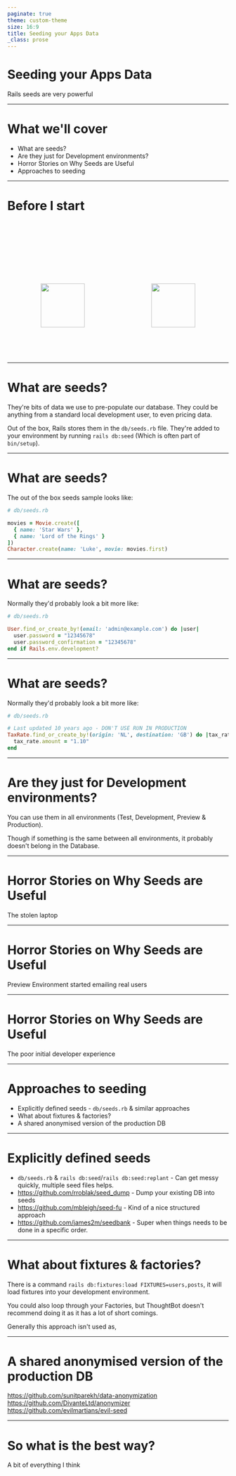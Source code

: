 ```yaml
---
paginate: true
theme: custom-theme
size: 16:9
title: Seeding your Apps Data
_class: prose
---
```

<!-- _class: lead -->

# Seeding your Apps Data

Rails seeds are very powerful

---
<!-- _class: lead -->
<!--
We're going through stuff!
-->

# What we'll cover

- What are seeds?
- Are they just for Development environments?
- Horror Stories on Why Seeds are Useful
- Approaches to seeding

---
<!-- _class: lead -->
<!--
Please remember to Like/Comment/Subscribe!
-->

# Before I start

<div style="display: flex; justify-content: space-around; align-items: center; font-size: 1.2rem; margin-top: 10rem; margin-bottom: 5rem;">
  <img src="/assets/images/youtube-like.svg" height="100" class="wiggle" />
  <img src="/assets/images/youtube-subscribe.png" height="100" class="wiggle" />
</div>

---
<!--
-->

# What are seeds?

They're bits of data we use to pre-populate our database. They could be anything from a standard local development user, to even pricing data.

Out of the box, Rails stores them in the `db/seeds.rb` file. They're added to your environment by running `rails db:seed` (Which is often part of `bin/setup`).

---
<!--
The default sample sucks so hard.

It can't comfortably be run multiple times & doesn't allow for if the data has changed in the DB since seeding.
-->

# What are seeds?

The out of the box seeds sample looks like:

```ruby
# db/seeds.rb

movies = Movie.create([
  { name: 'Star Wars' },
  { name: 'Lord of the Rings' }
])
Character.create(name: 'Luke', movie: movies.first)
```
---
<!--
If I'm lucky they look like this
-->

# What are seeds?

Normally they'd probably look a bit more like:

```ruby
# db/seeds.rb

User.find_or_create_by!(email: 'admin@example.com') do |user|
  user.password = "12345678"
  user.password_confirmation = "12345678"
end if Rails.env.development?
```
---
<!--
Maybe you'll also get this, or just a blank file.

They we're made years ago & were to much of a hassle to keep up to date.
-->

# What are seeds?

Normally they'd probably look a bit more like:

```ruby
# db/seeds.rb

# Last updated 10 years ago - DON'T USE RUN IN PRODUCTION
TaxRate.find_or_create_by!(origin: 'NL', destination: 'GB') do |tax_rate|
  tax_rate.amount = "1.10"
end
```
---
<!-- _class: lead -->
<!--
Normally that's where it's only used.

Preview Environments sometimes have a set of seeds to help demo the environment.

If something if the same, don't put it in the DB, use a PORO or something.
-->

# Are they just for Development environments?

You can use them in all environments (Test, Development, Preview & Production).

Though if something is the same between all environments, it probably doesn't belong in the Database.

---
<!-- _class: lead -->
<!--
First story: Dev given production copy of production DB. Laptop was stolen.
-->

# Horror Stories on Why Seeds are Useful

The stolen laptop

---
<!-- _class: lead -->
<!--
Second story: Preview Environment used real data. It then emailed all the users.
-->

# Horror Stories on Why Seeds are Useful

Preview Environment started emailing real users

---
<!-- _class: lead -->
<!--
Last Story: Don't make devs jump through hoops to have a decent environment.
-->

# Horror Stories on Why Seeds are Useful

The poor initial developer experience

---
<!--
-->

# Approaches to seeding

- Explicitly defined seeds - `db/seeds.rb` & similar approaches
- What about fixtures & factories?
- A shared anonymised version of the production DB

---
<!--
-->

# Explicitly defined seeds

- `db/seeds.rb` & `rails db:seed`/`rails db:seed:replant` - Can get messy quickly, multiple seed files helps.
- https://github.com/rroblak/seed_dump - Dump your existing DB into seeds
- https://github.com/mbleigh/seed-fu - Kind of a nice structured approach
- https://github.com/james2m/seedbank - Super when things needs to be done in a specific order.

---
<!--
Don't use this approach
-->

# What about fixtures & factories?

There is a command `rails db:fixtures:load FIXTURES=users,posts`, it will load fixtures into your development environment.

You could also loop through your Factories, but ThoughtBot doesn't recommend doing it as it has a lot of short comings.

Generally this approach isn't used as, 

<!-- footer: https://thoughtbot.com/blog/factory_girl-for-seed-data -->

---
<!--
-->

# A shared anonymised version of the production DB

https://github.com/sunitparekh/data-anonymization
https://github.com/DivanteLtd/anonymizer
https://github.com/evilmartians/evil-seed

---
<!--
-->

# So what is the best way?

A bit of everything I think
